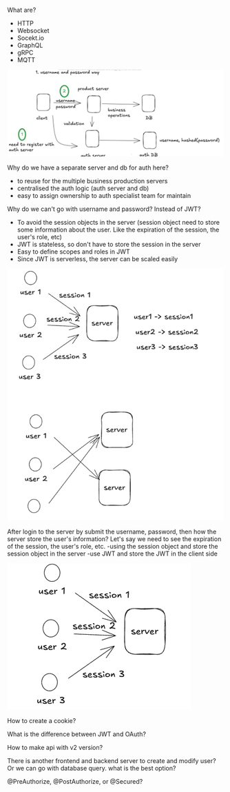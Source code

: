 What are?
- HTTP
- Websocket
- Socekt.io
- GraphQL
- gRPC
- MQTT

![img.png](img.png)

Why do we have a separate server and db for auth here?
- to reuse for the multiple business production servers
- centralised the auth logic (auth server and db)
- easy to assign ownership to auth specialist team for maintain

Why do we can't go with username and password? Instead of JWT?
- To avoid the session objects in the server (session object need to store some information about the user. Like the expiration of the session, the user's role, etc)
- JWT is stateless, so don't have to store the session in the server
- Easy to define scopes and roles in JWT
- Since JWT is serverless, the server can be scaled easily

![img_2.png](img_2.png)

After login to the server by submit the username, password, then how the server store the user's information? Let's say we need
to see the expiration of the session, the user's role, etc.
 -using the session object and store the session object in the server
 -use JWT and store the JWT in the client side 

![img_1.png](img_1.png)

How to create a cookie?

What is the difference between JWT and OAuth?

How to make api with v2 version?

There is another frontend and backend server to create and modify user? Or we can go with database query. what is the best option?

@PreAuthorize, @PostAuthorize, or @Secured?


